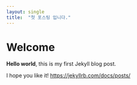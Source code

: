 ```yaml
---
layout: single
title:  "첫 포스팅 입니다."
---
```


# Welcome

**Hello world**, this is my first Jekyll blog post.

I hope you like it!
https://jekyllrb.com/docs/posts/
